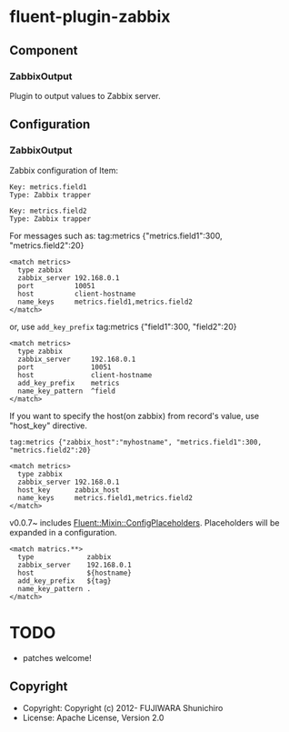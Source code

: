 # fluent-plugin-zabbix

## Component

### ZabbixOutput

Plugin to output values to Zabbix server.

## Configuration

### ZabbixOutput

Zabbix configuration of Item:

    Key: metrics.field1
    Type: Zabbix trapper

    Key: metrics.field2
    Type: Zabbix trapper

For messages such as:
    tag:metrics {"metrics.field1":300, "metrics.field2":20}

    <match metrics>
      type zabbix
      zabbix_server 192.168.0.1
      port          10051
      host          client-hostname
      name_keys     metrics.field1,metrics.field2
    </match>

or, use `add_key_prefix`
    tag:metrics {"field1":300, "field2":20}

    <match metrics>
      type zabbix
      zabbix_server     192.168.0.1
      port              10051
      host              client-hostname
      add_key_prefix    metrics
      name_key_pattern  ^field
    </match>

If you want to specify the host(on zabbix) from record's value, use "host_key" directive.

    tag:metrics {"zabbix_host":"myhostname", "metrics.field1":300, "metrics.field2":20}

    <match metrics>
      type zabbix
      zabbix_server 192.168.0.1
      host_key      zabbix_host
      name_keys     metrics.field1,metrics.field2
    </match>

v0.0.7~ includes [Fluent::Mixin::ConfigPlaceholders](https://github.com/tagomoris/fluent-mixin-config-placeholders). Placeholders will be expanded in a configuration.

```
<match matrics.**>
  type             zabbix
  zabbix_server    192.168.0.1
  host             ${hostname}
  add_key_prefix   ${tag}
  name_key_pattern .
</match>
```

# TODO

- patches welcome!

## Copyright

- Copyright: Copyright (c) 2012- FUJIWARA Shunichiro
- License:   Apache License, Version 2.0
